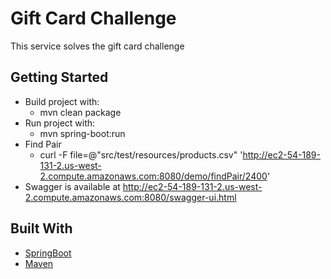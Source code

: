 # Gift Card Challenge
This service solves the gift card challenge 


## Getting Started
* Build project with:
  * mvn clean package
* Run project with:  
  * mvn spring-boot:run
* Find Pair
  * curl -F file=@"src/test/resources/products.csv" 'http://ec2-54-189-131-2.us-west-2.compute.amazonaws.com:8080/demo/findPair/2400'
* Swagger is available at http://ec2-54-189-131-2.us-west-2.compute.amazonaws.com:8080/swagger-ui.html 


## Built With
* [SpringBoot](https://spring.io/projects/spring-boot) 
* [Maven](https://maven.apache.org/)
